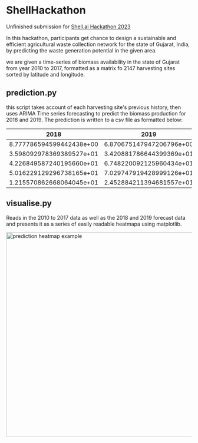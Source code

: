 # ShellHackathon
Unfinished submission for [Shell.ai Hackathon 2023](https://www.shell.com/content/shell/corporate/global/en_gb/energy-and-innovation/digitalisation/digital-and-ai-competitions/shell-ai-hackathon-for-sustainable-and-affordable-energy/_jcr_content/root/main/section/simple/simple/call_to_action/links/item0.stream/1689930670046/ffd0dc218e58bf39a13cd70bc306c81d3a1fb9a1/detailed-problem-statement.pdf)

In this hackathon, participants get chance to design a sustainable and efficient agricultural waste collection network for the state of Gujarat, India, by predicting the waste generation potential in the given area.

we are given a time-series of biomass availability in the state of Gujarat from year 2010 to 2017, formatted as a matrix fo 2147 harvesting sites sorted by latitude and longitude.

## prediction.py
this script takes account of each harvesting site's previous history, then uses ARIMA Time series forecasting to predict the biomass production for 2018 and 2019.
The prediction is written to a csv file as formatted below:

|2018|2019|
| ----------- | ----------- |
|8.777786594599442438e+00|6.870675147947206796e+00|
|3.598092978369389527e+01|3.420881786644399369e+01|
|4.226849587240195660e+01|6.748220092125960434e+01|
|5.016229129296738165e+01|7.029747919428999126e+01|
|1.215570862668064045e+01|2.452884211394681557e+01|

## visualise.py
Reads in the 2010 to 2017 data as well as the 2018 and 2019 forecast data and presents it as a series of easily readable heatmapa using matplotlib.

<img width="556" alt="prediction heatmap example" src="https://github.com/EbukaAmadiObi/ShellHackathon/assets/53743864/b3837a28-1ad3-4ba1-8f73-8e5568683840">


